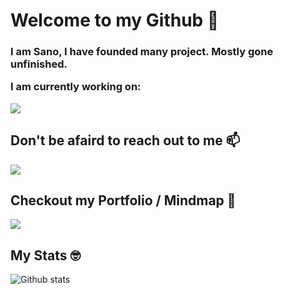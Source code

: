 # Welcome to my Github 👋
<h3>I am Sano, I have founded many project. Mostly gone unfinished.
  
  I am currently working on: </h3> <a href="https://github.com/Minebux"><img src="https://cdn.discordapp.com/attachments/716875477549318167/885630660570648666/Logo_Fix_Redux_1.png"/></a>
<h2>Don't be afaird to reach out to me 📫</h2>
<a href="https://twitter.com/_SanoKei"><img src="https://img.icons8.com/color/48/000000/twitter-squared.png"/></a>
<br />
<h2>Checkout my Portfolio / Mindmap 🧠</h2>
<a href="https://sanokei.github.io"><img src="https://img.icons8.com/cotton/64/000000/website.png"/></a>
<br />
<h2>My Stats 🤓</h2>
  
![Github stats](https://github-readme-stats.vercel.app/api?username=Sanokei)
